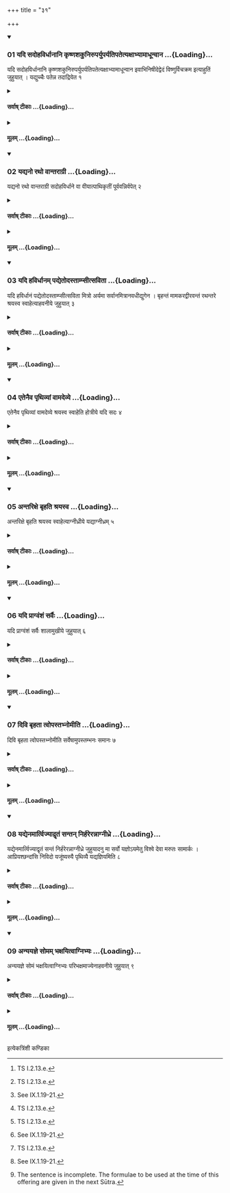 +++
title = "३१"

+++

<div class="js_include" includetitle="true" newlevelforh1="3" unfilled url="/vedAH_yajuH/taittirIyam/sUtram/ApastambaH/shrautam/vishvAsa-prastutiH/14/31/01_yadi_sadohavirdhAnAni_kRShNashakuniruparyuparyatipatetyaxAbhyAmAdhUnvAna.md">
<details open><summary><h3>01 यदि सदोहविर्धानानि कृष्णशकुनिरुपर्युपर्यतिपतेत्यक्षाभ्यामाधून्वान ...{Loading}...</h3></summary>

यदि सदोहविर्धानानि कृष्णशकुनिरुपर्युपर्यतिपतेत्यक्षाभ्यामाधून्वान इवाभिनिषीदेद्वेदं विष्णुर्विचक्रम इत्याहुतिं जुहुयात् । यद्युच्चैः पतेन्न तदाद्रियेत १
</details>
</div>
<div class="js_include collapsed" newlevelforh1="4" title="सर्वाष् टीकाः" unfilled url="/vedAH_yajuH/taittirIyam/sUtram/ApastambaH/shrautam/sarvASh_TIkAH/14/31/01_yadi_sadohavirdhAnAni_kRShNashakuniruparyuparyatipatetyaxAbhyAmAdhUnvAna.md">
<details><summary><h4>सर्वाष् टीकाः ...{Loading}...</h4></summary>
<details><summary>थिते</summary>

1. If a black bird (crow etc.) will fly immediately over the Sadas or Havirdhāna (shed), or will sit while fanning with wings as it were, (the Adhvaryu) should offer a libation (of ghee into the Ahavaniya-fire) with idaṁ viṣṇur vi cakrame...[^1] If it flies high above (these), he should not pay attention to it.   

[^1]: TS I.2.13.e.  
</details>
</details>
</div>
<div class="js_include collapsed" newlevelforh1="4" title="मूलम्" unfilled url="/vedAH_yajuH/taittirIyam/sUtram/ApastambaH/shrautam/mUlam/14/31/01_yadi_sadohavirdhAnAni_kRShNashakuniruparyuparyatipatetyaxAbhyAmAdhUnvAna.md">
<details><summary><h4>मूलम् ...{Loading}...</h4></summary>

यदि सदोहविर्धानानि कृष्णशकुनिरुपर्युपर्यतिपतेत्यक्षाभ्यामाधून्वान इवाभिनिषीदेद्वेदं विष्णुर्विचक्रम इत्याहुतिं जुहुयात् । यद्युच्चैः पतेन्न तदाद्रियेत १
</details>
</div>
<div class="js_include" includetitle="true" newlevelforh1="3" unfilled url="/vedAH_yajuH/taittirIyam/sUtram/ApastambaH/shrautam/vishvAsa-prastutiH/14/31/02_yadyano_ratho_vAntarAgrI.md">
<details open><summary><h3>02 यद्यनो रथो वान्तराग्री ...{Loading}...</h3></summary>

यद्यनो रथो वान्तराग्री सदोहविर्धाने वा वीयात्पाथिकृतीं पूर्ववन्निर्वपेत् २
</details>
</div>
<div class="js_include collapsed" newlevelforh1="4" title="सर्वाष् टीकाः" unfilled url="/vedAH_yajuH/taittirIyam/sUtram/ApastambaH/shrautam/sarvASh_TIkAH/14/31/02_yadyano_ratho_vAntarAgrI.md">
<details><summary><h4>सर्वाष् टीकाः ...{Loading}...</h4></summary>
<details><summary>थिते</summary>

2. If a cart or a chariot passes between the two fires, or between the Sadas or Havirdhāna (-shed),[^1] he should pour out (grains for) the offering to Pathikr̥t as (described) earlier.[^2]   

[^1]: Cp. IX. 10.17.  

[^2]: See IX.1.19-21.  
</details>
</details>
</div>
<div class="js_include collapsed" newlevelforh1="4" title="मूलम्" unfilled url="/vedAH_yajuH/taittirIyam/sUtram/ApastambaH/shrautam/mUlam/14/31/02_yadyano_ratho_vAntarAgrI.md">
<details><summary><h4>मूलम् ...{Loading}...</h4></summary>

यद्यनो रथो वान्तराग्री सदोहविर्धाने वा वीयात्पाथिकृतीं पूर्ववन्निर्वपेत् २
</details>
</div>
<div class="js_include" includetitle="true" newlevelforh1="3" unfilled url="/vedAH_yajuH/taittirIyam/sUtram/ApastambaH/shrautam/vishvAsa-prastutiH/14/31/03_yadi_havirdhAnam_padyetodastAmpsItsavitA.md">
<details open><summary><h3>03 यदि हविर्धानम् पद्येतोदस्ताम्प्सीत्सविता ...{Loading}...</h3></summary>

यदि हविर्धानं पद्येतोदस्ताम्प्सीत्सविता मित्रो अर्यमा सर्वानमित्रानवधीद्युगेन । बृहन्तं मामकरद्वीरवन्तं रथन्तरे श्रयस्व स्वाहेत्याहवनीये जुहुयात् ३
</details>
</div>
<div class="js_include collapsed" newlevelforh1="4" title="सर्वाष् टीकाः" unfilled url="/vedAH_yajuH/taittirIyam/sUtram/ApastambaH/shrautam/sarvASh_TIkAH/14/31/03_yadi_havirdhAnam_padyetodastAmpsItsavitA.md">
<details><summary><h4>सर्वाष् टीकाः ...{Loading}...</h4></summary>
<details><summary>थिते</summary>

3. If the Havirdhāna(-shed) collapses, with udastāṁpsīt savitā...[^1] he should offer a libation (of ghee) in the Āhavanīya (-fire).   

[^1]: TB III.7.10.1.  
</details>
</details>
</div>
<div class="js_include collapsed" newlevelforh1="4" title="मूलम्" unfilled url="/vedAH_yajuH/taittirIyam/sUtram/ApastambaH/shrautam/mUlam/14/31/03_yadi_havirdhAnam_padyetodastAmpsItsavitA.md">
<details><summary><h4>मूलम् ...{Loading}...</h4></summary>

यदि हविर्धानं पद्येतोदस्ताम्प्सीत्सविता मित्रो अर्यमा सर्वानमित्रानवधीद्युगेन । बृहन्तं मामकरद्वीरवन्तं रथन्तरे श्रयस्व स्वाहेत्याहवनीये जुहुयात् ३
</details>
</div>
<div class="js_include" includetitle="true" newlevelforh1="3" unfilled url="/vedAH_yajuH/taittirIyam/sUtram/ApastambaH/shrautam/vishvAsa-prastutiH/14/31/04_etenaiva_pRthivyAM_vAmadevye.md">
<details open><summary><h3>04 एतेनैव पृथिव्यां वामदेव्ये ...{Loading}...</h3></summary>

एतेनैव पृथिव्यां वामदेव्ये श्रयस्व स्वाहेति होत्रीये यदि सदः ४
</details>
</div>
<div class="js_include collapsed" newlevelforh1="4" title="सर्वाष् टीकाः" unfilled url="/vedAH_yajuH/taittirIyam/sUtram/ApastambaH/shrautam/sarvASh_TIkAH/14/31/04_etenaiva_pRthivyAM_vAmadevye.md">
<details><summary><h4>सर्वाष् टीकाः ...{Loading}...</h4></summary>
<details><summary>थिते</summary>

4. With the same (verse) (but using the expression) pr̥thivyāṁ vāmadeve śrayasva svāhā (instead of the expression rathantare svayasva svāhā in the above mentioned verse) (he should offer a libation of ghee) in the (fire-hearth) of Hotr̥ if Sadas (collapses).  
</details>
</details>
</div>
<div class="js_include collapsed" newlevelforh1="4" title="मूलम्" unfilled url="/vedAH_yajuH/taittirIyam/sUtram/ApastambaH/shrautam/mUlam/14/31/04_etenaiva_pRthivyAM_vAmadevye.md">
<details><summary><h4>मूलम् ...{Loading}...</h4></summary>

एतेनैव पृथिव्यां वामदेव्ये श्रयस्व स्वाहेति होत्रीये यदि सदः ४
</details>
</div>
<div class="js_include" includetitle="true" newlevelforh1="3" unfilled url="/vedAH_yajuH/taittirIyam/sUtram/ApastambaH/shrautam/vishvAsa-prastutiH/14/31/05_antarixe_bRhati_shrayasva.md">
<details open><summary><h3>05 अन्तरिक्षे बृहति श्रयस्व ...{Loading}...</h3></summary>

अन्तरिक्षे बृहति श्रयस्व स्वाहेत्याग्नीध्रीये यद्याग्नीध्रम् ५
</details>
</div>
<div class="js_include collapsed" newlevelforh1="4" title="सर्वाष् टीकाः" unfilled url="/vedAH_yajuH/taittirIyam/sUtram/ApastambaH/shrautam/sarvASh_TIkAH/14/31/05_antarixe_bRhati_shrayasva.md">
<details><summary><h4>सर्वाष् टीकाः ...{Loading}...</h4></summary>
<details><summary>थिते</summary>

5. With (the same verse but using the expression) (imtari kṣe brhati śrayasva svāhā (instead of the... in the verse mentioned in Sūtra 3), (he should offer a libation of ghee) in the (fire-hearth) of Āgnīdhra, if the Āgnīdhra (-shed collapses).  
</details>
</details>
</div>
<div class="js_include collapsed" newlevelforh1="4" title="मूलम्" unfilled url="/vedAH_yajuH/taittirIyam/sUtram/ApastambaH/shrautam/mUlam/14/31/05_antarixe_bRhati_shrayasva.md">
<details><summary><h4>मूलम् ...{Loading}...</h4></summary>

अन्तरिक्षे बृहति श्रयस्व स्वाहेत्याग्नीध्रीये यद्याग्नीध्रम् ५
</details>
</div>
<div class="js_include" includetitle="true" newlevelforh1="3" unfilled url="/vedAH_yajuH/taittirIyam/sUtram/ApastambaH/shrautam/vishvAsa-prastutiH/14/31/06_yadi_prAgvaMshaM_sarvaiH.md">
<details open><summary><h3>06 यदि प्राग्वंशं सर्वैः ...{Loading}...</h3></summary>

यदि प्राग्वंशं सर्वैः शालामुखीये जुहुयात् ६
</details>
</div>
<div class="js_include collapsed" newlevelforh1="4" title="सर्वाष् टीकाः" unfilled url="/vedAH_yajuH/taittirIyam/sUtram/ApastambaH/shrautam/sarvASh_TIkAH/14/31/06_yadi_prAgvaMshaM_sarvaiH.md">
<details><summary><h4>सर्वाष् टीकाः ...{Loading}...</h4></summary>
<details><summary>थिते</summary>

6. If the east-oriented bamboo (-shed) (collapses) he should offer (a libation of ghee) in the Sālāmukhīya (=old Ahavanīya=new Gārhapatya-fire) with all (the verse).  

</details>
</details>
</div>
<div class="js_include collapsed" newlevelforh1="4" title="मूलम्" unfilled url="/vedAH_yajuH/taittirIyam/sUtram/ApastambaH/shrautam/mUlam/14/31/06_yadi_prAgvaMshaM_sarvaiH.md">
<details><summary><h4>मूलम् ...{Loading}...</h4></summary>

यदि प्राग्वंशं सर्वैः शालामुखीये जुहुयात् ६
</details>
</div>
<div class="js_include" includetitle="true" newlevelforh1="3" unfilled url="/vedAH_yajuH/taittirIyam/sUtram/ApastambaH/shrautam/vishvAsa-prastutiH/14/31/07_divi_bRhatA_tvopastabhnomIti.md">
<details open><summary><h3>07 दिवि बृहता त्वोपस्तभ्नोमीति ...{Loading}...</h3></summary>

दिवि बृहता त्वोपस्तभ्नोमीति सर्वेषामुपस्तम्भनः समानः ७
</details>
</div>
<div class="js_include collapsed" newlevelforh1="4" title="सर्वाष् टीकाः" unfilled url="/vedAH_yajuH/taittirIyam/sUtram/ApastambaH/shrautam/sarvASh_TIkAH/14/31/07_divi_bRhatA_tvopastabhnomIti.md">
<details><summary><h4>सर्वाष् टीकाः ...{Loading}...</h4></summary>
<details><summary>थिते</summary>

7. (The formula) divi br̥hatā tvopastabhnomi is to be used in order to support (the fallen shed) in the same for all (the cases).   

[^1]: The formulae given in Sūtras 3-7 are divided in an incorrect manner by Āpastamba 1. The first formula should be rathantare śrayasva pr̥thivyām... 2. The second should be vāmadeve śrayasva antarikṣe... 3. The third should be br̥hati śrayasva divi.... The last should be br̥hatā tvopastabhnomi.   
</details>
</details>
</div>
<div class="js_include collapsed" newlevelforh1="4" title="मूलम्" unfilled url="/vedAH_yajuH/taittirIyam/sUtram/ApastambaH/shrautam/mUlam/14/31/07_divi_bRhatA_tvopastabhnomIti.md">
<details><summary><h4>मूलम् ...{Loading}...</h4></summary>

दिवि बृहता त्वोपस्तभ्नोमीति सर्वेषामुपस्तम्भनः समानः ७
</details>
</div>
<div class="js_include" includetitle="true" newlevelforh1="3" unfilled url="/vedAH_yajuH/taittirIyam/sUtram/ApastambaH/shrautam/vishvAsa-prastutiH/14/31/08_yadyenamArtvijyAdvRtaM_santan_nirharerannAgnIdhre.md">
<details open><summary><h3>08 यद्येनमार्त्विज्याद्वृतं सन्तन् निर्हरेरन्नाग्नीध्रे ...{Loading}...</h3></summary>

यद्येनमार्त्विज्याद्वृतं सन्तं निर्हरेरन्नाग्नीध्रे जुहुयादनु मा सर्वो यज्ञोऽयमेतु विश्वे देवा मरुतः सामार्कः । आप्रियश्छन्दांसि निविदो यजूंष्यस्यै पृथिव्यै यद्यज्ञियमिति ८
</details>
</div>
<div class="js_include collapsed" newlevelforh1="4" title="सर्वाष् टीकाः" unfilled url="/vedAH_yajuH/taittirIyam/sUtram/ApastambaH/shrautam/sarvASh_TIkAH/14/31/08_yadyenamArtvijyAdvRtaM_santan_nirharerannAgnIdhre.md">
<details><summary><h4>सर्वाष् टीकाः ...{Loading}...</h4></summary>
<details><summary>थिते</summary>

8. If they (the performers) exclude him who has been (formally) selectd for the office of a priest,[^1] he should offer a libation (of ghee) in the Āgnīdhra's fire-hearth, with anu mā sarvo yajñoyametu....[^2]   

[^1]: Cp. XIV.15.1.   

[^2]: TB III.7.10.2. 
</details>
</details>
</div>
<div class="js_include collapsed" newlevelforh1="4" title="मूलम्" unfilled url="/vedAH_yajuH/taittirIyam/sUtram/ApastambaH/shrautam/mUlam/14/31/08_yadyenamArtvijyAdvRtaM_santan_nirharerannAgnIdhre.md">
<details><summary><h4>मूलम् ...{Loading}...</h4></summary>

यद्येनमार्त्विज्याद्वृतं सन्तं निर्हरेरन्नाग्नीध्रे जुहुयादनु मा सर्वो यज्ञोऽयमेतु विश्वे देवा मरुतः सामार्कः । आप्रियश्छन्दांसि निविदो यजूंष्यस्यै पृथिव्यै यद्यज्ञियमिति ८
</details>
</div>
<div class="js_include" includetitle="true" newlevelforh1="3" unfilled url="/vedAH_yajuH/taittirIyam/sUtram/ApastambaH/shrautam/vishvAsa-prastutiH/14/31/09_anyayajne_somam_bhaxayitvAgnibhyaH.md">
<details open><summary><h3>09 अन्ययज्ञे सोमम् भक्षयित्वाग्निभ्यः ...{Loading}...</h3></summary>

अन्ययज्ञे सोमं भक्षयित्वाग्निभ्यः परिभक्षमाज्येनाहवनीये जुहुयात् ९
</details>
</div>
<div class="js_include collapsed" newlevelforh1="4" title="सर्वाष् टीकाः" unfilled url="/vedAH_yajuH/taittirIyam/sUtram/ApastambaH/shrautam/sarvASh_TIkAH/14/31/09_anyayajne_somam_bhaxayitvAgnibhyaH.md">
<details><summary><h4>सर्वाष् टीकाः ...{Loading}...</h4></summary>
<details><summary>थिते</summary>

9. Having drunk Soma in the sacrifice of someone else, he[^1] should offer a libation of ghee in the Āhavanīya (fire) the Paribhakṣa[^2] for his fire,[^3]   

[^1]: A sacrificer  

[^2]: To miss the Soma-drink.  

[^3]: The sentence is incomplete. The formulae to be used at the time of this offering are given in the next Sūtra.   
</details>
</details>
</div>
<div class="js_include collapsed" newlevelforh1="4" title="मूलम्" unfilled url="/vedAH_yajuH/taittirIyam/sUtram/ApastambaH/shrautam/mUlam/14/31/09_anyayajne_somam_bhaxayitvAgnibhyaH.md">
<details><summary><h4>मूलम् ...{Loading}...</h4></summary>

अन्ययज्ञे सोमं भक्षयित्वाग्निभ्यः परिभक्षमाज्येनाहवनीये जुहुयात् ९
</details>
</div>

  
इत्येकत्रिंशी कण्डिका 
